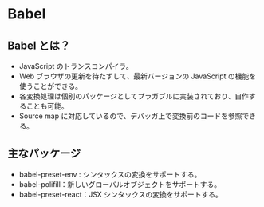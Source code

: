 # Babel

## Babel とは？

- JavaScript のトランスコンパイラ。
- Web ブラウザの更新を待たずして、最新バージョンの JavaScript の機能を使うことができる。
- 各変換処理は個別のパッケージとしてプラガブルに実装されており、自作することも可能。
- Source map に対応しているので、デバッガ上で変換前のコードを参照できる。

## 主なパッケージ

- babel-preset-env : シンタックスの変換をサポートする。
- babel-polifill：新しいグローバルオブジェクトをサポートする。
- babel-preset-react：JSX シンタックスの変換をサポートする。

